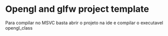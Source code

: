 # Opengl and glfw project template

Para compilar no MSVC basta abrir o projeto na ide e compilar o executavel opengl_class
